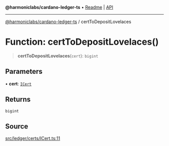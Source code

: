 **@harmoniclabs/cardano-ledger-ts** • [Readme](../Introduction) \| [API](../globals)

***

[@harmoniclabs/cardano-ledger-ts](../Introduction) / certToDepositLovelaces

# Function: certToDepositLovelaces()

> **certToDepositLovelaces**(`cert`): `bigint`

## Parameters

• **cert**: [`ICert`](../interfaces/ICert)

## Returns

`bigint`

## Source

[src/ledger/certs/ICert.ts:11](https://github.com/HarmonicLabs/cardano-ledger-ts/blob/d1659b0/src/ledger/certs/ICert.ts#L11)
